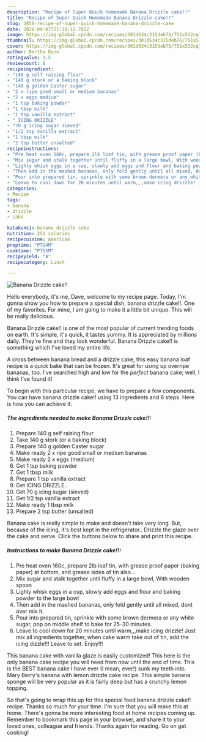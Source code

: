 ```yaml
---
description: "Recipe of Super Quick Homemade Banana Drizzle cake!!"
title: "Recipe of Super Quick Homemade Banana Drizzle cake!!"
slug: 2850-recipe-of-super-quick-homemade-banana-drizzle-cake
date: 2020-09-07T21:18:12.702Z
image: https://img-global.cpcdn.com/recipes/301d634c315deb76/751x532cq70/banana-drizzle-cake-recipe-main-photo.jpg
thumbnail: https://img-global.cpcdn.com/recipes/301d634c315deb76/751x532cq70/banana-drizzle-cake-recipe-main-photo.jpg
cover: https://img-global.cpcdn.com/recipes/301d634c315deb76/751x532cq70/banana-drizzle-cake-recipe-main-photo.jpg
author: Bertha Dunn
ratingvalue: 3.5
reviewcount: 8
recipeingredient:
- "140 g self raising flour"
- "140 g stork or a baking block"
- "140 g golden Caster sugar"
- "2 x ripe good small or medium bananas"
- "2 x eggs medium"
- "1 tsp baking powder"
- "1 tbsp milk"
- "1 tsp vanilla extract"
- " ICING DRIZZLE"
- "70 g icing sugar sieved"
- "1/2 tsp vanilla extract"
- "1 tbsp milk"
- "2 tsp butter unsalted"
recipeinstructions:
- "Pre heat oven 160c, prepare 2lb loaf tin, with grease proof paper (baking paper) at bottom, and grease sides of tin also..."
- "Mix sugar and stalk together until fluffy in a large bowl, With wooden spoon"
- "Lighly whisk eggs in a cup, slowly add eggs and flour and baking powder to the large bowl"
- "Then add in the mashed bananas, only fold gently until all mixed, dont over mix it."
- "Pour into prepared tin, sprinkle with some brown dermera or any white sugar, pop on middle shelf to bake for 25-30 minutes."
- "Leave to cool down for 20 minutes until warm,,,make icing drizzle! Just mix all ingredients together, when cake warm take out of tin, add the icing dizzle!!! Leave to set. Enjoy!!!"
categories:
- Recipe
tags:
- banana
- drizzle
- cake

katakunci: banana drizzle cake 
nutrition: 252 calories
recipecuisine: American
preptime: "PT14M"
cooktime: "PT55M"
recipeyield: "4"
recipecategory: Lunch

---
```



![Banana Drizzle cake!!](https://img-global.cpcdn.com/recipes/301d634c315deb76/751x532cq70/banana-drizzle-cake-recipe-main-photo.jpg)

Hello everybody, it's me, Dave, welcome to my recipe page. Today, I'm gonna show you how to prepare a special dish, banana drizzle cake!!. One of my favorites. For mine, I am going to make it a little bit unique. This will be really delicious.

Banana Drizzle cake!! is one of the most popular of current trending foods on earth. It's simple, it's quick, it tastes yummy. It is appreciated by millions daily. They're fine and they look wonderful. Banana Drizzle cake!! is something which I've loved my entire life.

A cross between banana bread and a drizzle cake, this easy banana loaf recipe is a quick bake that can be frozen. It&#39;s great for using up overripe bananas, too. I&#39;ve searched high and low for the *perfect* banana cake; well, I think I&#39;ve found it!


To begin with this particular recipe, we have to prepare a few components. You can have banana drizzle cake!! using 13 ingredients and 6 steps. Here is how you can achieve it.

<!--inarticleads1-->

##### The ingredients needed to make Banana Drizzle cake!!:

1. Prepare 140 g self raising flour
1. Take 140 g stork (or a baking block)
1. Prepare 140 g golden Caster sugar
1. Make ready 2 x ripe good small or medium bananas
1. Make ready 2 x eggs (medium)
1. Get 1 tsp baking powder
1. Get 1 tbsp milk
1. Prepare 1 tsp vanilla extract
1. Get  ICING DRIZZLE..
1. Get 70 g icing sugar (sieved)
1. Get 1/2 tsp vanilla extract
1. Make ready 1 tbsp milk
1. Prepare 2 tsp butter (unsalted)


Banana cake is really simple to make and doesn&#39;t take very long. But, because of the icing, it&#39;s best kept in the refrigerator.. Drizzle the glaze over the cake and serve. Click the buttons below to share and print this recipe. 

<!--inarticleads2-->

##### Instructions to make Banana Drizzle cake!!:

1. Pre heat oven 160c, prepare 2lb loaf tin, with grease proof paper (baking paper) at bottom, and grease sides of tin also...
1. Mix sugar and stalk together until fluffy in a large bowl, With wooden spoon
1. Lighly whisk eggs in a cup, slowly add eggs and flour and baking powder to the large bowl
1. Then add in the mashed bananas, only fold gently until all mixed, dont over mix it.
1. Pour into prepared tin, sprinkle with some brown dermera or any white sugar, pop on middle shelf to bake for 25-30 minutes.
1. Leave to cool down for 20 minutes until warm,,,make icing drizzle! Just mix all ingredients together, when cake warm take out of tin, add the icing dizzle!!! Leave to set. Enjoy!!!


This banana cake with vanilla glaze is easily customized! This here is the only banana cake recipe you will need from now until the end of time. This is the BEST banana cake I have ever (I mean, ever!) sunk my teeth into. Mary Berry&#39;s banana with lemon drizzle cake recipe. This simple banana sponge will be very popular as it is fairly deep but has a crunchy lemon topping. 

So that's going to wrap this up for this special food banana drizzle cake!! recipe. Thanks so much for your time. I'm sure that you will make this at home. There's gonna be more interesting food at home recipes coming up. Remember to bookmark this page in your browser, and share it to your loved ones, colleague and friends. Thanks again for reading. Go on get cooking!
